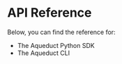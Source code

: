 # API Reference

Below, you can find the reference for:

* The Aqueduct Python SDK
* The Aqueduct CLI
